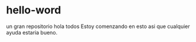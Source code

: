 # hello-word
un gran repositorio
hola todos 
Estoy comenzando en esto asi que cualquier ayuda estaria bueno.
